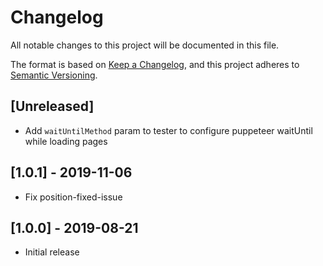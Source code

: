 # Changelog
All notable changes to this project will be documented in this file.

The format is based on [Keep a Changelog](https://keepachangelog.com/en/1.0.0/),
and this project adheres to [Semantic Versioning](https://semver.org/spec/v2.0.0.html).

## [Unreleased]
- Add `waitUntilMethod` param to tester to configure puppeteer waitUntil while loading pages 

## [1.0.1] - 2019-11-06
- Fix position-fixed-issue 

## [1.0.0] - 2019-08-21
- Initial release
